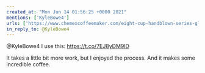 ```yaml
---
created_at: "Mon Jun 14 01:56:25 +0000 2021"
mentions: ['KyleBowe4']
urls: ['https://www.chemexcoffeemaker.com/eight-cup-handblown-series-glass-coffeemaker.html']
in_reply_to: @KyleBowe4
---
```


@KyleBowe4 I use this: https://t.co/7EJ8yDM9lD

It takes a little bit more work, but I enjoyed the process. And it makes some incredible coffee.